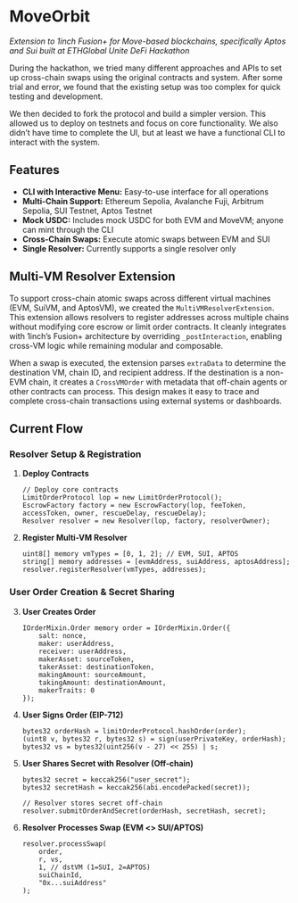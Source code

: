 # MoveOrbit

*Extension to 1inch Fusion+ for Move-based blockchains, specifically Aptos and Sui built at ETHGlobal Unite DeFi Hackathon*

During the hackathon, we tried many different approaches and APIs to set up cross-chain swaps using the original contracts and system. After some trial and error, we found that the existing setup was too complex for quick testing and development.

We then decided to fork the protocol and build a simpler version. This allowed us to deploy on testnets and focus on core functionality. We also didn’t have time to complete the UI, but at least we have a functional CLI to interact with the system.

## Features

- **CLI with Interactive Menu:** Easy-to-use interface for all operations
- **Multi-Chain Support:** Ethereum Sepolia, Avalanche Fuji, Arbitrum Sepolia, SUI Testnet, Aptos Testnet
- **Mock USDC:** Includes mock USDC for both EVM and MoveVM; anyone can mint through the CLI
- **Cross-Chain Swaps:** Execute atomic swaps between EVM and SUI
- **Single Resolver:** Currently supports a single resolver only

## Multi-VM Resolver Extension

To support cross-chain atomic swaps across different virtual machines (EVM, SuiVM, and AptosVM), we created the `MultiVMResolverExtension`. This extension allows resolvers to register addresses across multiple chains  without modifying core escrow or limit order contracts. It cleanly integrates with 1inch’s Fusion+ architecture by overriding `_postInteraction`, enabling cross-VM logic while remaining modular and composable.

When a swap is executed, the extension parses `extraData` to determine the destination VM, chain ID, and recipient address. If the destination is a non-EVM chain, it creates a `CrossVMOrder` with metadata that off-chain agents or other contracts can process. This design makes it easy to trace and complete cross-chain transactions using external systems or dashboards.

## **Current Flow**

### **Resolver Setup & Registration**

1. **Deploy Contracts**
   ```solidity
   // Deploy core contracts
   LimitOrderProtocol lop = new LimitOrderProtocol();
   EscrowFactory factory = new EscrowFactory(lop, feeToken, accessToken, owner, rescueDelay, rescueDelay);
   Resolver resolver = new Resolver(lop, factory, resolverOwner);
   ```

2. **Register Multi-VM Resolver**
   ```solidity
   uint8[] memory vmTypes = [0, 1, 2]; // EVM, SUI, APTOS
   string[] memory addresses = [evmAddress, suiAddress, aptosAddress];
   resolver.registerResolver(vmTypes, addresses);
   ```

### **User Order Creation & Secret Sharing**

3. **User Creates Order**
   ```solidity
   IOrderMixin.Order memory order = IOrderMixin.Order({
       salt: nonce,
       maker: userAddress,
       receiver: userAddress,
       makerAsset: sourceToken,
       takerAsset: destinationToken,
       makingAmount: sourceAmount,
       takingAmount: destinationAmount,
       makerTraits: 0
   });
   ```

4. **User Signs Order (EIP-712)**
   ```solidity
   bytes32 orderHash = limitOrderProtocol.hashOrder(order);
   (uint8 v, bytes32 r, bytes32 s) = sign(userPrivateKey, orderHash);
   bytes32 vs = bytes32(uint256(v - 27) << 255) | s;
   ```

5. **User Shares Secret with Resolver (Off-chain)**
   ```solidity
   bytes32 secret = keccak256("user_secret");
   bytes32 secretHash = keccak256(abi.encodePacked(secret));
   
   // Resolver stores secret off-chain
   resolver.submitOrderAndSecret(orderHash, secretHash, secret);
   ```

6. **Resolver Processes Swap (EVM <> SUI/APTOS)**
   ```solidity
   resolver.processSwap(
       order,
       r, vs,
       1, // dstVM (1=SUI, 2=APTOS)
       suiChainId,
       "0x...suiAddress"
   );
   ```


